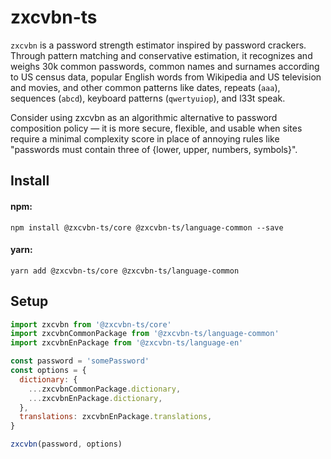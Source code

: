 # zxcvbn-ts

`zxcvbn` is a password strength estimator inspired by password crackers. Through pattern matching and conservative estimation, it recognizes and weighs 30k common passwords, common names and surnames according to US census data, popular English words from Wikipedia and US television and movies, and other common patterns like dates, repeats (`aaa`), sequences (`abcd`), keyboard patterns (`qwertyuiop`), and l33t speak.

Consider using zxcvbn as an algorithmic alternative to password composition policy — it is more secure, flexible, and usable when sites require a minimal complexity score in place of annoying rules like "passwords must contain three of {lower, upper, numbers, symbols}".

## Install

#### npm:

`npm install @zxcvbn-ts/core @zxcvbn-ts/language-common --save`

#### yarn:

`yarn add @zxcvbn-ts/core @zxcvbn-ts/language-common`

## Setup

```js
import zxcvbn from '@zxcvbn-ts/core'
import zxcvbnCommonPackage from '@zxcvbn-ts/language-common'
import zxcvbnEnPackage from '@zxcvbn-ts/language-en'

const password = 'somePassword'
const options = {
  dictionary: {
    ...zxcvbnCommonPackage.dictionary,
    ...zxcvbnEnPackage.dictionary,
  },
  translations: zxcvbnEnPackage.translations,
}

zxcvbn(password, options)
```
